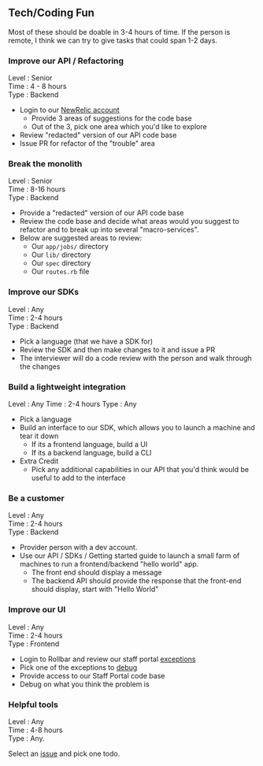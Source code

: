 ## Tech/Coding Fun

Most of these should be doable in 3-4 hours of time.  If the person is remote, I think we can try to give tasks that could span 1-2 days.

### Improve our API / Refactoring

Level : Senior    
Time : 4 - 8 hours   
Type : Backend   

* Login to our [NewRelic account](https://rpm.newrelic.com/accounts/45249/applications/9068939)
  * Provide 3 areas of suggestions for the code base
  * Out of the 3, pick one area which you'd like to explore
* Review "redacted" version of our API code base
* Issue PR for refactor of the "trouble" area

### Break the monolith

Level : Senior   
Time : 8-16 hours   
Type : Backend   

* Provide a "redacted" version of our API code base
* Review the code base and decide what areas would you suggest to refactor and to break up into several "macro-services".
* Below are suggested areas to review:
  * Our `app/jobs/` directory
  * Our `lib/` directory
  * Our `spec` directory
  * Our `routes.rb` file

### Improve our SDKs

Level : Any   
Time : 2-4 hours   
Type : Backend   

* Pick a language (that we have a SDK for)
* Review the SDK and then make changes to it and issue a PR
* The interviewer will do a code review with the person and walk through the changes

### Build a lightweight integration

Level : Any
Time : 2-4 hours
Type : Any

* Pick a language
* Build an interface to our SDK, which allows you to launch a machine and tear it down
  * If its a frontend language, build a UI
  * If its a backend language, build a CLI
* Extra Credit
  * Pick any additional capabilities in our API that you'd think would be useful to add to the interface

### Be a customer

Level : Any   
Time : 2-4 hours   
Type : Backend   

* Provider person with a dev account.
* Use our API / SDKs / Getting started guide to launch a small farm of machines to run a frontend/backend "hello world" app.
  * The front end should display a message
  * The backend API should provide the response that the front-end should display, start with "Hello World"

### Improve our UI

Level : Any   
Time : 2-4 hours   
Type : Frontend   

* Login to Rollbar and review our staff portal [exceptions](https://rollbar.com/Packet/Staff-Portal/)
* Pick one of the exceptions to [debug](https://rollbar.com/Packet/Staff-Portal/items/2414/)
* Provide access to our Staff Portal code base
* Debug on what you think the problem is

### Helpful tools

Level : Any   
Time : 4-8 hours   
Type : Any.   

Select an [issue](https://github.com/packethost/interview/issues) and pick one todo.